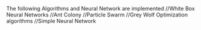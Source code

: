The following Algorithms and Neural Network are implemented
//White Box Neural Networks 
//Ant Colony
//Particle Swarm
//Grey Wolf Optimization algorithms
//Simple Neural Network

